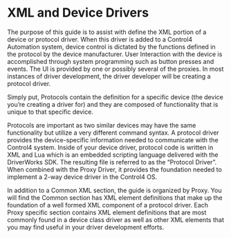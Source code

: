 
# XML and Device Drivers

The purpose of this guide is to assist with define the XML portion of a device or protocol driver. When this driver is added to a Control4 Automation system, device control is dictated by the functions defined in the protocol by the device manufacturer. User Interaction with the device is accomplished through system programming such as button presses and events. The UI is provided by one or possibly several of the proxies. In most instances of driver development, the driver developer will be creating a protocol driver.

Simply put, Protocols contain the definition for a specific device (the device you’re creating a driver for) and they are composed of functionality that is unique to that specific device.

Protocols are important as two similar devices may have the same functionality but utilize a very different command syntax. A protocol driver provides the device-specific information needed to communicate with the Control4 system.  Inside of your device driver, protocol code is written in XML and Lua which is an embedded scripting language delivered with the DriverWorks SDK. The resulting file is referred to as the “Protocol Driver”. When combined with the Proxy Driver, it provides the foundation needed to implement a 2-way device driver in the Control4 OS.

In addition to a Common XML section, the guide is organized by Proxy. You will find the Common section has XML element definitions that make up the foundation of a well formed XML component of a protocol driver. Each Proxy specific section contains XML element definitions that are most commonly found in a device class driver as well as other XML elements that you may find useful in your driver development efforts.